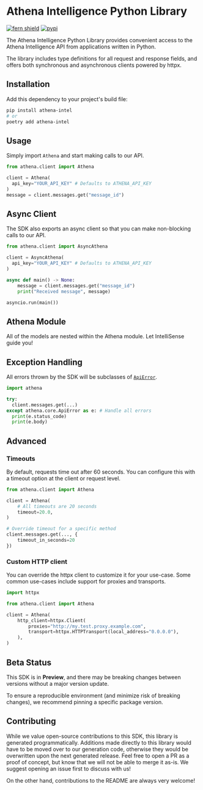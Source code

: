 # Athena Intelligence Python Library

[![fern shield](https://img.shields.io/badge/%F0%9F%8C%BF-SDK%20generated%20by%20Fern-brightgreen)](https://github.com/fern-api/fern)
[![pypi](https://img.shields.io/pypi/v/athena-intel.svg)](https://pypi.python.org/pypi/athena-intel)

The Athena Intelligence Python Library provides convenient access to the Athena Intelligence API from 
applications written in Python. 

The library includes type definitions for all 
request and response fields, and offers both synchronous and asynchronous clients powered by httpx.

## Installation

Add this dependency to your project's build file:

```bash
pip install athena-intel
# or
poetry add athena-intel
```

## Usage
Simply import `Athena` and start making calls to our API. 

```python
from athena.client import Athena

client = Athena(
  api_key="YOUR_API_KEY" # Defaults to ATHENA_API_KEY
)
message = client.messages.get("message_id")
```

## Async Client
The SDK also exports an async client so that you can make non-blocking
calls to our API. 

```python
from athena.client import AsyncAthena

client = AsyncAthena(
  api_key="YOUR_API_KEY" # Defaults to ATHENA_API_KEY
)

async def main() -> None:
    message = client.messages.get("message_id")
    print("Received message", message)

asyncio.run(main())
```

## Athena Module
All of the models are nested within the Athena module. Let IntelliSense 
guide you! 

## Exception Handling
All errors thrown by the SDK will be subclasses of [`ApiError`](./src/athena/core/api_error.py).

```python
import athena

try:
  client.messages.get(...)
except athena.core.ApiError as e: # Handle all errors
  print(e.status_code)
  print(e.body)
```

## Advanced

### Timeouts
By default, requests time out after 60 seconds. You can configure this with a 
timeout option at the client or request level.

```python
from athena.client import Athena

client = Athena(
    # All timeouts are 20 seconds
    timeout=20.0,
)

# Override timeout for a specific method
client.messages.get(..., {
    timeout_in_seconds=20
})
```

### Custom HTTP client
You can override the httpx client to customize it for your use-case. Some common use-cases 
include support for proxies and transports.

```python
import httpx

from athena.client import Athena

client = Athena(
    http_client=httpx.Client(
        proxies="http://my.test.proxy.example.com",
        transport=httpx.HTTPTransport(local_address="0.0.0.0"),
    ),
)
```

## Beta Status

This SDK is in **Preview**, and there may be breaking changes between versions without a major 
version update. 

To ensure a reproducible environment (and minimize risk of breaking changes), we recommend pinning a specific package version.

## Contributing

While we value open-source contributions to this SDK, this library is generated programmatically. 
Additions made directly to this library would have to be moved over to our generation code, 
otherwise they would be overwritten upon the next generated release. Feel free to open a PR as
 a proof of concept, but know that we will not be able to merge it as-is. We suggest opening 
an issue first to discuss with us!

On the other hand, contributions to the README are always very welcome!
